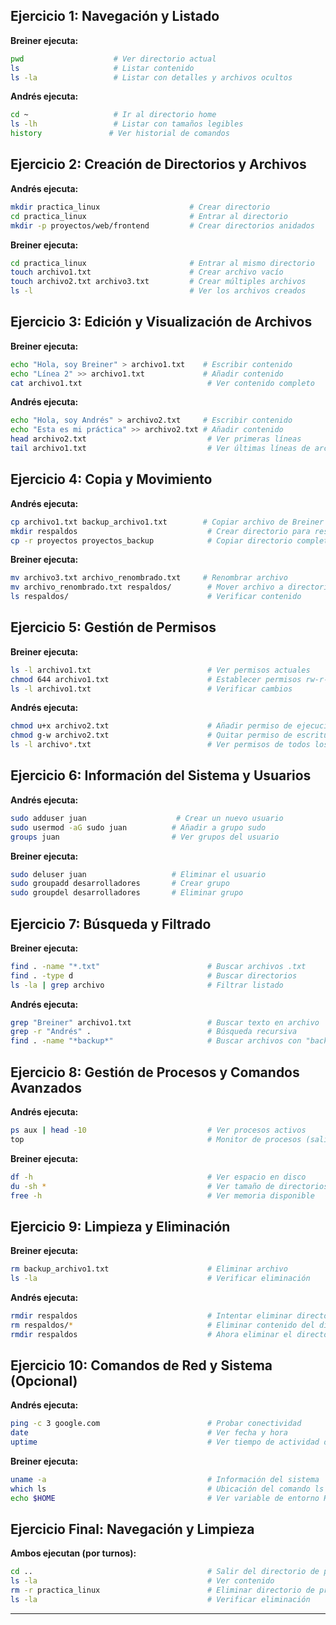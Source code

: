 ## Ejercicio 1: Navegación y Listado

**Breiner ejecuta:**
```bash
pwd                    # Ver directorio actual
ls                     # Listar contenido
ls -la                 # Listar con detalles y archivos ocultos
```

**Andrés ejecuta:**
```bash
cd ~                   # Ir al directorio home
ls -lh                 # Listar con tamaños legibles
history               # Ver historial de comandos
```

## Ejercicio 2: Creación de Directorios y Archivos

**Andrés ejecuta:**
```bash
mkdir practica_linux                    # Crear directorio
cd practica_linux                       # Entrar al directorio
mkdir -p proyectos/web/frontend         # Crear directorios anidados
```

**Breiner ejecuta:**
```bash
cd practica_linux                       # Entrar al mismo directorio
touch archivo1.txt                      # Crear archivo vacío
touch archivo2.txt archivo3.txt         # Crear múltiples archivos
ls -l                                   # Ver los archivos creados
```

## Ejercicio 3: Edición y Visualización de Archivos

**Breiner ejecuta:**
```bash
echo "Hola, soy Breiner" > archivo1.txt    # Escribir contenido
echo "Línea 2" >> archivo1.txt             # Añadir contenido
cat archivo1.txt                            # Ver contenido completo
```

**Andrés ejecuta:**
```bash
echo "Hola, soy Andrés" > archivo2.txt     # Escribir contenido
echo "Esta es mi práctica" >> archivo2.txt # Añadir contenido
head archivo2.txt                           # Ver primeras líneas
tail archivo1.txt                           # Ver últimas líneas de archivo de Breiner
```

## Ejercicio 4: Copia y Movimiento

**Andrés ejecuta:**
```bash
cp archivo1.txt backup_archivo1.txt        # Copiar archivo de Breiner
mkdir respaldos                             # Crear directorio para respaldos
cp -r proyectos proyectos_backup            # Copiar directorio completo
```

**Breiner ejecuta:**
```bash
mv archivo3.txt archivo_renombrado.txt     # Renombrar archivo
mv archivo_renombrado.txt respaldos/        # Mover archivo a directorio
ls respaldos/                               # Verificar contenido
```

## Ejercicio 5: Gestión de Permisos

**Breiner ejecuta:**
```bash
ls -l archivo1.txt                          # Ver permisos actuales
chmod 644 archivo1.txt                      # Establecer permisos rw-r--r--
ls -l archivo1.txt                          # Verificar cambios
```

**Andrés ejecuta:**
```bash
chmod u+x archivo2.txt                      # Añadir permiso de ejecución al propietario
chmod g-w archivo2.txt                      # Quitar permiso de escritura al grupo
ls -l archivo*.txt                          # Ver permisos de todos los archivos
```

## Ejercicio 6: Información del Sistema y Usuarios

**Andrés ejecuta:**
```bash
sudo adduser juan                    # Crear un nuevo usuario
sudo usermod -aG sudo juan          # Añadir a grupo sudo
groups juan                         # Ver grupos del usuario

```

**Breiner ejecuta:**
```bash
sudo deluser juan                   # Eliminar el usuario
sudo groupadd desarrolladores       # Crear grupo
sudo groupdel desarrolladores       # Eliminar grupo

```

## Ejercicio 7: Búsqueda y Filtrado

**Breiner ejecuta:**
```bash
find . -name "*.txt"                        # Buscar archivos .txt
find . -type d                              # Buscar directorios
ls -la | grep archivo                       # Filtrar listado
```

**Andrés ejecuta:**
```bash
grep "Breiner" archivo1.txt                 # Buscar texto en archivo
grep -r "Andrés" .                          # Búsqueda recursiva
find . -name "*backup*"                     # Buscar archivos con "backup"
```

## Ejercicio 8: Gestión de Procesos y Comandos Avanzados

**Andrés ejecuta:**
```bash
ps aux | head -10                           # Ver procesos activos
top                                         # Monitor de procesos (salir con 'q')
```

**Breiner ejecuta:**
```bash
df -h                                       # Ver espacio en disco
du -sh *                                    # Ver tamaño de directorios
free -h                                     # Ver memoria disponible
```

## Ejercicio 9: Limpieza y Eliminación

**Breiner ejecuta:**
```bash
rm backup_archivo1.txt                      # Eliminar archivo
ls -la                                      # Verificar eliminación
```

**Andrés ejecuta:**
```bash
rmdir respaldos                             # Intentar eliminar directorio (fallará si no está vacío)
rm respaldos/*                              # Eliminar contenido del directorio
rmdir respaldos                             # Ahora eliminar el directorio vacío
```

## Ejercicio 10: Comandos de Red y Sistema (Opcional)

**Andrés ejecuta:**
```bash
ping -c 3 google.com                        # Probar conectividad
date                                        # Ver fecha y hora
uptime                                      # Ver tiempo de actividad del sistema
```

**Breiner ejecuta:**
```bash
uname -a                                    # Información del sistema
which ls                                    # Ubicación del comando ls
echo $HOME                                  # Ver variable de entorno HOME
```

## Ejercicio Final: Navegación y Limpieza

**Ambos ejecutan (por turnos):**
```bash
cd ..                                       # Salir del directorio de práctica
ls -la                                      # Ver contenido
rm -r practica_linux                        # Eliminar directorio de práctica completo
ls -la                                      # Verificar eliminación
```

---


